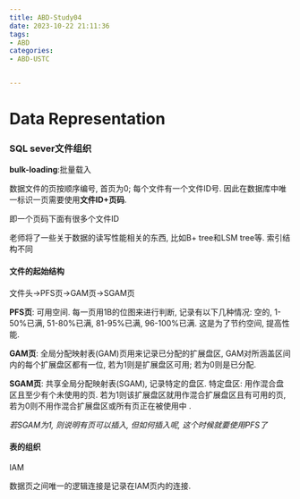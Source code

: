 ```yaml
---
title: ABD-Study04
date: 2023-10-22 21:11:36
tags:
- ABD
categories:
- ABD-USTC


---
```


# Data Representation

### SQL sever文件组织

**bulk-loading**:批量载入

数据文件的页按顺序编号, 首页为0; 每个文件有一个文件ID号.
因此在数据库中唯一标识一页需要使用**文件ID+页码**.

即一个页码下面有很多个文件ID

老师将了一些关于数据的读写性能相关的东西, 比如B+ tree和LSM tree等. 索引结构不同

#### 文件的起始结构

文件头->PFS页->GAM页->SGAM页

**PFS页**: 可用空间. 每一页用1B的位图来进行判断, 记录有以下几种情况: 空的, 1-50%已满, 51-80%已满, 81-95%已满, 96-100%已满. 这是为了节约空间, 提高性能.

**GAM页**: 全局分配映射表(GAM)页用来记录已分配的扩展盘区, GAM对所涵盖区间内的每个扩展盘区都有一位, 若为1则是扩展盘区可用; 若为0则是已分配.

**SGAM页**: 共享全局分配映射表(SGAM), 记录特定的盘区. 特定盘区: 用作混合盘区且至少有个未使用的页. 若为1则该扩展盘区就用作混合扩展盘区且有可用的页, 若为0则不用作混合扩展盘区或所有页正在被使用中 .

*若SGAM为1, 则说明有页可以插入, 但如何插入呢, 这个时候就要使用PFS了*



#### 表的组织

IAM

数据页之间唯一的逻辑连接是记录在IAM页内的连接. 